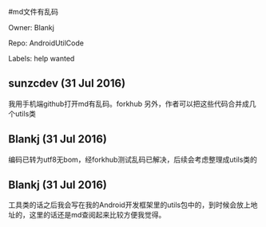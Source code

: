 #md文件有乱码

Owner: Blankj

Repo: AndroidUtilCode

Labels: help wanted 

## sunzcdev (31 Jul 2016)

我用手机端github打开md有乱码。forkhub
另外，作者可以把这些代码合并成几个utils类


## Blankj (31 Jul 2016)

编码已转为utf8无bom，经forkhub测试乱码已解决，后续会考虑整理成utils类的


## Blankj (31 Jul 2016)

工具类的话之后我会写在我的Android开发框架里的utils包中的，到时候会放上地址的，这里的话还是md查阅起来比较方便我觉得。


